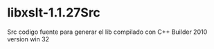 # libxslt-1.1.27Src
Src  codigo fuente para generar el lib compilado con C++ Builder 2010 version win 32
